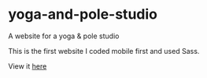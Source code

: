 # yoga-and-pole-studio
A website for a yoga &amp; pole studio

This is the first website I coded mobile first and used Sass.

View it <a href="https://sarahg813.github.io/yoga-and-pole-studio/">here</a>
